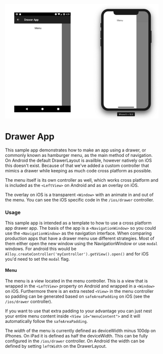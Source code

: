 ![screenshots](screenshots.png)

# Drawer App
This sample app demonstrates how to make an app using a drawer, or commonly known as hamburger menu, as the main method of navigation. On Android the default DrawerLayout is availble, however natively on iOS this doesn't exist. Because of that we've added a custom controller that mimics a drawer while keeping as much code cross platform as possible.

The menu itself is its own controller as well, which works cross platform and is included as the `<LeftView>` on Android and as an overlay on iOS.

The overlay on iOS is a transparent `<Window>` with an animate in and out of the menu. You can see the iOS specific code in the `/ios/drawer` controller.

### Usage
This sample app is intended as a template to how to use a cross platform app drawer app. The basis of the app is a `<NavigationWindow>` so you could use the `<NavigationWindow>` as the navigation interface. When comparing production apps that have a drawer menu use different strategies. Most of them either open the new window using the NavigationWindow or use `modal` windows. For android this would be `Alloy.createController('myController').getView().open()` and for iOS you'd need to set the `modal` flag.

#### Menu
The menu is a view located in the menu controller. This is a view that is wrapped in the `<LeftView>` property on Android and wrapped in a `<Window>` on iOS. Furthermore there is an extra nested `<View>` in the menu controller so padding can be generated based on `safeAreaPadding` on iOS (see the `/ios/drawer` controller). 

If you want to use that extra padding to your advantage you can just nest your entire menu content inside  `<View id="menuContent">` and it will automatically follow the `safeAreaPadding`.

The _width_ of the menu is currently defined as deviceWidth minus 100dp on iPhones. On iPad it is defined as half the deviceWidth. This can be fully configured in the `/ios/drawer` controller. On Android the width can be defined by setting `leftWidth` on the DrawerLayout.